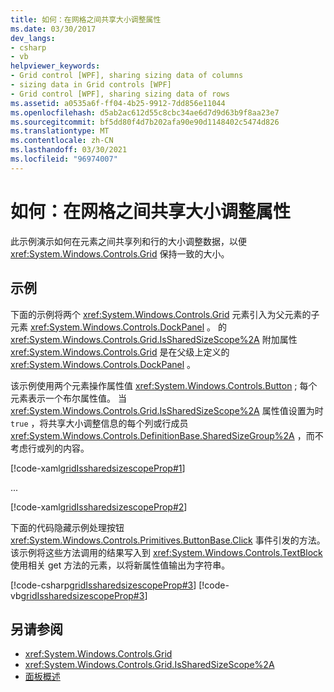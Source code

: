 ```yaml
---
title: 如何：在网格之间共享大小调整属性
ms.date: 03/30/2017
dev_langs:
- csharp
- vb
helpviewer_keywords:
- Grid control [WPF], sharing sizing data of columns
- sizing data in Grid controls [WPF]
- Grid control [WPF], sharing sizing data of rows
ms.assetid: a0535a6f-ff04-4b25-9912-7dd856e11044
ms.openlocfilehash: d5ab2ac612d55c8cbc34ae6d7d9d63b9f8aa23e7
ms.sourcegitcommit: bf5dd80f4d7b202afa90e90d1148402c5474d826
ms.translationtype: MT
ms.contentlocale: zh-CN
ms.lasthandoff: 03/30/2021
ms.locfileid: "96974007"
---
```

# <a name="how-to-share-sizing-properties-between-grids"></a>如何：在网格之间共享大小调整属性
此示例演示如何在元素之间共享列和行的大小调整数据，以便 <xref:System.Windows.Controls.Grid> 保持一致的大小。  
  
## <a name="example"></a>示例  
 下面的示例将两个 <xref:System.Windows.Controls.Grid> 元素引入为父元素的子元素 <xref:System.Windows.Controls.DockPanel> 。 的 <xref:System.Windows.Controls.Grid.IsSharedSizeScope%2A> 附加属性 <xref:System.Windows.Controls.Grid> 是在父级上定义的 <xref:System.Windows.Controls.DockPanel> 。  
  
 该示例使用两个元素操作属性值 <xref:System.Windows.Controls.Button> ; 每个元素表示一个布尔属性值。 当 <xref:System.Windows.Controls.Grid.IsSharedSizeScope%2A> 属性值设置为时 `true` ，将共享大小调整信息的每个列或行成员 <xref:System.Windows.Controls.DefinitionBase.SharedSizeGroup%2A> ，而不考虑行或列的内容。  
  
 [!code-xaml[gridIssharedsizescopeProp#1](~/samples/snippets/csharp/VS_Snippets_Wpf/gridIssharedsizescopeProp/CSharp/Window1.xaml#1)]  
  
 ...  
  
 [!code-xaml[gridIssharedsizescopeProp#2](~/samples/snippets/csharp/VS_Snippets_Wpf/gridIssharedsizescopeProp/CSharp/Window1.xaml#2)]  
  
 下面的代码隐藏示例处理按钮 <xref:System.Windows.Controls.Primitives.ButtonBase.Click> 事件引发的方法。 该示例将这些方法调用的结果写入到 <xref:System.Windows.Controls.TextBlock> 使用相关 get 方法的元素，以将新属性值输出为字符串。  
  
 [!code-csharp[gridIssharedsizescopeProp#3](~/samples/snippets/csharp/VS_Snippets_Wpf/gridIssharedsizescopeProp/CSharp/Window1.xaml.cs#3)]
 [!code-vb[gridIssharedsizescopeProp#3](~/samples/snippets/visualbasic/VS_Snippets_Wpf/gridIssharedsizescopeProp/VisualBasic/Window1.xaml.vb#3)]  
  
## <a name="see-also"></a>另请参阅

- <xref:System.Windows.Controls.Grid>
- <xref:System.Windows.Controls.Grid.IsSharedSizeScope%2A>
- [面板概述](panels-overview.md)
